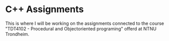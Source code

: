 # C++ Assignments
This is where I will be working on the assignments connected to the course "TDT4102 - Procedural and Objectoriented programing" offerd at NTNU Trondheim.
